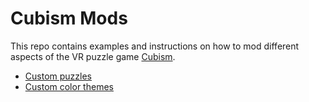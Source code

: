 # Cubism Mods

This repo contains examples and instructions on how to mod different aspects of the VR puzzle game [Cubism](https://www.oculus.com/experiences/quest/2264524423619421/?locale=en_US).

* [Custom puzzles](https://github.com/helemaalbigt/CubismMods/blob/master/CustomPuzzles/README.md)
* [Custom color themes](https://github.com/helemaalbigt/CubismMods/tree/master/CustomColorTheme)


